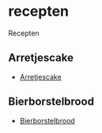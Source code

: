 # recepten

Recepten

## Arretjescake

- [Arretjescake](./arretjes-cake.md)

## Bierborstelbrood

- [ Bierborstelbrood](./bierborstelbrood.md)
